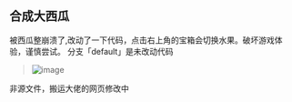 ## 合成大西瓜
被西瓜整崩溃了,改动了一下代码，点击右上角的宝箱会切换水果。破坏游戏体验，谨慎尝试。
分支「default」是未改动代码
> ![image](https://github.com/JennerTien/bigwaterlemon/blob/main/1611557925872957.gif)





非源文件，搬运大佬的网页修改中
